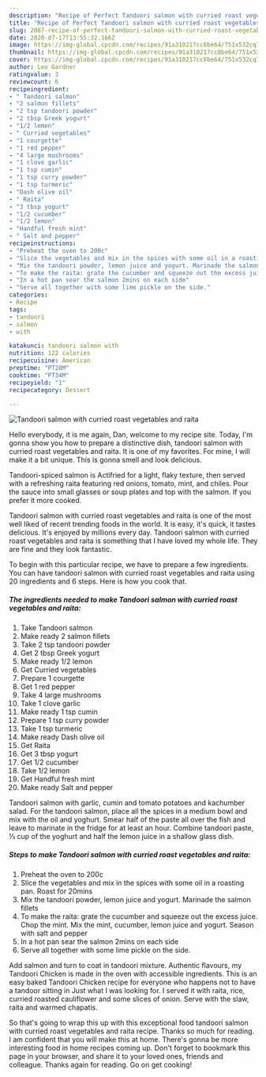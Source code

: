 ```yaml
---
description: "Recipe of Perfect Tandoori salmon with curried roast vegetables and raita"
title: "Recipe of Perfect Tandoori salmon with curried roast vegetables and raita"
slug: 2087-recipe-of-perfect-tandoori-salmon-with-curried-roast-vegetables-and-raita
date: 2020-07-17T13:55:32.166Z
image: https://img-global.cpcdn.com/recipes/91a310217cc8be64/751x532cq70/tandoori-salmon-with-curried-roast-vegetables-and-raita-recipe-main-photo.jpg
thumbnail: https://img-global.cpcdn.com/recipes/91a310217cc8be64/751x532cq70/tandoori-salmon-with-curried-roast-vegetables-and-raita-recipe-main-photo.jpg
cover: https://img-global.cpcdn.com/recipes/91a310217cc8be64/751x532cq70/tandoori-salmon-with-curried-roast-vegetables-and-raita-recipe-main-photo.jpg
author: Leo Gardner
ratingvalue: 3
reviewcount: 6
recipeingredient:
- " Tandoori salmon"
- "2 salmon fillets"
- "2 tsp tandoori powder"
- "2 tbsp Greek yogurt"
- "1/2 lemon"
- " Curried vegetables"
- "1 courgette"
- "1 red pepper"
- "4 large mushrooms"
- "1 clove garlic"
- "1 tsp cumin"
- "1 tsp curry powder"
- "1 tsp turmeric"
- "Dash olive oil"
- " Raita"
- "3 tbsp yogurt"
- "1/2 cucumber"
- "1/2 lemon"
- "Handful fresh mint"
- " Salt and pepper"
recipeinstructions:
- "Preheat the oven to 200c"
- "Slice the vegetables and mix in the spices with some oil in a roasting pan. Roast for 20mins"
- "Mix the tandoori powder, lemon juice and yogurt. Marinade the salmon fillets"
- "To make the raita: grate the cucumber and squeeze out the excess juice. Chop the mint. Mix the mint, cucumber, lemon juice and yogurt. Season with salt and pepper"
- "In a hot pan sear the salmon 2mins on each side"
- "Serve all together with some lime pickle on the side."
categories:
- Recipe
tags:
- tandoori
- salmon
- with

katakunci: tandoori salmon with 
nutrition: 122 calories
recipecuisine: American
preptime: "PT28M"
cooktime: "PT34M"
recipeyield: "1"
recipecategory: Dessert

---
```



![Tandoori salmon with curried roast vegetables and raita](https://img-global.cpcdn.com/recipes/91a310217cc8be64/751x532cq70/tandoori-salmon-with-curried-roast-vegetables-and-raita-recipe-main-photo.jpg)

Hello everybody, it is me again, Dan, welcome to my recipe site. Today, I'm gonna show you how to prepare a distinctive dish, tandoori salmon with curried roast vegetables and raita. It is one of my favorites. For mine, I will make it a bit unique. This is gonna smell and look delicious.

Tandoori-spiced salmon is Actifried for a light, flaky texture, then served with a refreshing raita featuring red onions, tomato, mint, and chiles. Pour the sauce into small glasses or soup plates and top with the salmon. If you prefer it more cooked.

Tandoori salmon with curried roast vegetables and raita is one of the most well liked of recent trending foods in the world. It is easy, it's quick, it tastes delicious. It's enjoyed by millions every day. Tandoori salmon with curried roast vegetables and raita is something that I have loved my whole life. They are fine and they look fantastic.


To begin with this particular recipe, we have to prepare a few ingredients. You can have tandoori salmon with curried roast vegetables and raita using 20 ingredients and 6 steps. Here is how you cook that.

<!--inarticleads1-->

##### The ingredients needed to make Tandoori salmon with curried roast vegetables and raita:

1. Take  Tandoori salmon
1. Make ready 2 salmon fillets
1. Take 2 tsp tandoori powder
1. Get 2 tbsp Greek yogurt
1. Make ready 1/2 lemon
1. Get  Curried vegetables
1. Prepare 1 courgette
1. Get 1 red pepper
1. Take 4 large mushrooms
1. Take 1 clove garlic
1. Make ready 1 tsp cumin
1. Prepare 1 tsp curry powder
1. Take 1 tsp turmeric
1. Make ready Dash olive oil
1. Get  Raita
1. Get 3 tbsp yogurt
1. Get 1/2 cucumber
1. Take 1/2 lemon
1. Get Handful fresh mint
1. Make ready  Salt and pepper


Tandoori salmon with garlic, cumin and tomato potatoes and kachumber salad. For the tandoori salmon, place all the spices in a medium bowl and mix with the oil and yoghurt. Smear half of the paste all over the fish and leave to marinate in the fridge for at least an hour. Combine tandoori paste, ⅓ cup of the yoghurt and half the lemon juice in a shallow glass dish. 

<!--inarticleads2-->

##### Steps to make Tandoori salmon with curried roast vegetables and raita:

1. Preheat the oven to 200c
1. Slice the vegetables and mix in the spices with some oil in a roasting pan. Roast for 20mins
1. Mix the tandoori powder, lemon juice and yogurt. Marinade the salmon fillets
1. To make the raita: grate the cucumber and squeeze out the excess juice. Chop the mint. Mix the mint, cucumber, lemon juice and yogurt. Season with salt and pepper
1. In a hot pan sear the salmon 2mins on each side
1. Serve all together with some lime pickle on the side.


Add salmon and turn to coat in tandoori mixture. Authentic flavours, my Tandoori Chicken is made in the oven with accessible ingredients. This is an easy baked Tandoori Chicken recipe for everyone who happens not to have a tandoor sitting in Just what I was looking for. I served it with raita, rice, curried roasted cauliflower and some slices of onion. Serve with the slaw, raita and warmed chapatis. 

So that's going to wrap this up with this exceptional food tandoori salmon with curried roast vegetables and raita recipe. Thanks so much for reading. I am confident that you will make this at home. There's gonna be more interesting food in home recipes coming up. Don't forget to bookmark this page in your browser, and share it to your loved ones, friends and colleague. Thanks again for reading. Go on get cooking!
